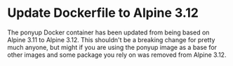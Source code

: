 # Update Dockerfile to Alpine 3.12

The ponyup Docker container has been updated from being based on Alpine 3.11 to Alpine 3.12. This shouldn't be a breaking change for pretty much anyone, but might if you are using the ponyup image as a base for other images and some package you rely on was removed from Alpine 3.12.

